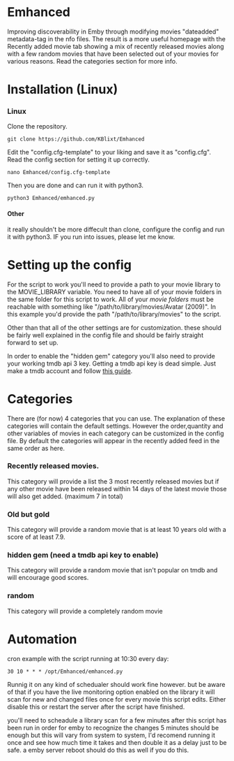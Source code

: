 # Emhanced

Improving discoverability in Emby through modifying movies "dateadded" metadata-tag in the nfo files. The result
is a more useful homepage with the Recently added movie tab showing a mix of recently released movies along with a
few random movies that have been selected out of your movies for various reasons. Read the categories section
for more info.

# Installation (Linux)

### Linux

Clone the repository.
```
git clone https://github.com/KBlixt/Emhanced
```
Edit the "config.cfg-template" to your liking and save it as "config.cfg". Read the config section for setting it up correctly.
```
nano Emhanced/config.cfg-template
```
Then you are done and can run it with python3.
```
python3 Emhanced/emhanced.py
```

#### Other

it really shouldn't be more diffecult than clone, configure the config and run it with python3. IF you run into issues,
please let me know.
  
# Setting up the config

For the script to work you'll need to provide a path to your movie library to the MOVIE_LIBRARY variable. You need
to have all of your movie folders in the same folder for this script to work. All of your *movie folders* must be reachable
with something like "/path/to/library/movies/Avatar (2009)". In this example you'd provide the
path "/path/to/library/movies" to the script.

Other than that all of the other settings are for customization. these should be fairly well explained in the config file
and should be fairly straight forward to set up.

In order to enable the "hidden gem" category you'll also need to provide your working tmdb api 3 key. Getting a tmdb
api key is dead simple. Just make a tmdb account and follow [this guide](https://developers.themoviedb.org/3/getting-started/introduction).

# Categories

There are (for now) 4 categories that you can use. The explanation of these categories will
contain the default settings. However the order,quantity and other variables of movies in each category can be customized
in the config file. By default the categories will appear in the recently added feed in the same order as here.

### Recently released movies.

This category will provide a list the 3 most recently released movies but if any other movie have been released
within 14 days of the latest movie those will also get added. (maximum 7 in total)

### Old but gold

This category will provide a random movie that is at least 10 years old with a score of at least 7.9.

### hidden gem (need a tmdb api key to enable)

This category will provide a random movie that isn't popular on tmdb and will encourage good scores.

### random

This category will provide a completely random movie

# Automation

cron example with the script running at 10:30 every day:
```
30 10 * * * /opt/Emhanced/emhanced.py
```

Runnig it on any kind of schedualer should work fine however. but be aware of that if you have the live monitoring option 
enabled on the library it will scan for new and changed files once for every movie this script edits. Either disable 
this or restart the server after the script have finished. 

you'll need to scheadule a library scan for a few minutes after this script has been run in order for emby to recognize 
the changes 5 minutes should be enough but this will vary from system to system, I'd recomend running it once and see how 
much time it takes and then double it as a delay just to be safe. a emby server reboot should do this as well if you do this.


